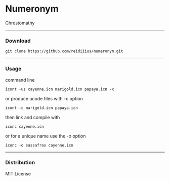 # Numeronym
Chrestomathy

---

### Download

    git clone https://github.com/reidiiius/numeronym.git

---

### Usage
command line

    icont -us cayenne.icn marigold.icn papaya.icn -x

or produce ucode files with -c option

    icont -c marigold.icn papaya.icn

then link and compile with

    iconc cayenne.icn

or for a unique name use the -o option

    iconc -o sassafras cayenne.icn

---

### Distribution
MIT License

